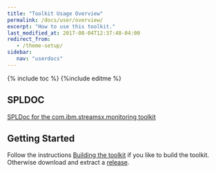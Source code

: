 ```yaml
---
title: "Toolkit Usage Overview"
permalink: /docs/user/overview/
excerpt: "How to use this toolkit."
last_modified_at: 2017-08-04T12:37:48-04:00
redirect_from:
   - /theme-setup/
sidebar:
   nav: "userdocs"
---
```

{% include toc %}
{%include editme %}


## SPLDOC

[SPLDoc for the com.ibm.streamsx.monitoring toolkit](https://ibmstreams.github.io/streamsx.monitoring/doc/spldoc/html/index.html)

## Getting Started

Follow the instructions [Building the toolkit](https://ibmstreams.github.io/streamsx.monitoring/docs/developer/overview/) if you like to build the toolkit.
Otherwise download and extract a [release](https://github.com/IBMStreams/streamsx.monitoring/releases).

